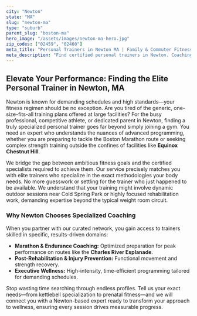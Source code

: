 ```yaml
---
city: "Newton"
state: "MA"
slug: "newton-ma"
type: "suburb"
parent_slug: "boston-ma"
hero_image: "/assets/images/newton-ma-hero.jpg"
zip_codes: ["02459", "02460"]
meta_title: "Personal Trainers in Newton MA | Family & Commuter Fitness"
meta_description: "Find certified personal trainers in Newton. Coaching for busy families and professionals, specializing in home and private club training."
---
```

## Elevate Your Performance: Finding the Elite Personal Trainer in Newton, MA

Newton is known for demanding schedules and high standards—your fitness regimen should be no exception. Are you tired of the generic, one-size-fits-all training plans offered at large facilities? For the busy professional, competitive athlete, or dedicated parent in Newton, finding a truly specialized personal trainer goes far beyond simply joining a gym. You need an expert who understands the nuances of advanced programming, whether you are preparing to tackle the Boston Marathon route or seeking complex strength training outside the confines of facilities like **Equinox Chestnut Hill**.

We bridge the gap between ambitious fitness goals and the certified specialists required to achieve them. Our service precisely matches you with elite trainers who specialize in the exact methodologies your body needs. No more guesswork or settling for the trainer who just happened to be available. We understand that your training might involve dynamic outdoor sessions near Cold Spring Park or highly focused rehabilitation work, demanding expertise beyond the typical weight room circuit.

### Why Newton Chooses Specialized Coaching

When you partner with our curated network, you gain access to trainers skilled in specific, results-driven domains:

*   **Marathon & Endurance Coaching:** Optimized preparation for peak performance on routes like the **Charles River Esplanade**.
*   **Post-Rehabilitation & Injury Prevention:** Functional movement and strength recovery.
*   **Executive Wellness:** High-intensity, time-efficient programming tailored for demanding schedules.

Stop wasting time searching through endless profiles. Tell us your exact needs—from kettlebell specialization to prenatal fitness—and we will connect you with a Newton-based expert ready to transform your approach to wellness, ensuring every session drives measurable progress.